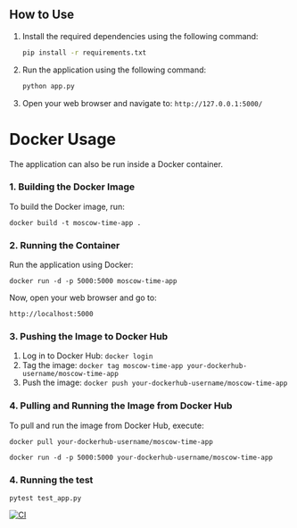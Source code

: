 ## How to Use

1. Install the required dependencies using the following command:
   ```bash
   pip install -r requirements.txt
   ```
2. Run the application using the following command:
   ```bash
   python app.py
   ```
3. Open your web browser and navigate to: `http://127.0.0.1:5000/`


# Docker Usage
The application can also be run inside a Docker container.

### 1. Building the Docker Image
To build the Docker image, run:

``docker build -t moscow-time-app .``

### 2. Running the Container
Run the application using Docker:

``docker run -d -p 5000:5000 moscow-time-app``

Now, open your web browser and go to:

``http://localhost:5000``

### 3. Pushing the Image to Docker Hub

1. Log in to Docker Hub: 
   ``docker login``
2. Tag the image: 
   ``docker tag moscow-time-app your-dockerhub-username/moscow-time-app``
3. Push the image: 
   ``docker push your-dockerhub-username/moscow-time-app``


### 4. Pulling and Running the Image from Docker Hub

To pull and run the image from Docker Hub, execute:

``
docker pull your-dockerhub-username/moscow-time-app
``

``
docker run -d -p 5000:5000 your-dockerhub-username/moscow-time-app
``



### 4. Running the test


``
pytest test_app.py
``




[![CI](https://github.com/friji350/S25-core-course-labs/actions/workflows/ci.yml/badge.svg)](https://github.com/friji350/S25-core-course-labs/actions/workflows/ci.yml)
